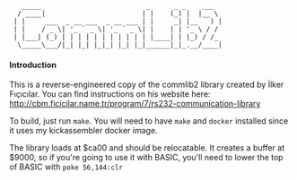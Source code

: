        _____                          _      _ _    ___
      / ____|                        | |    (_) |  |__ \
     | |     ___  _ __ ___  _ __ ___ | |     _| |__   ) |
     | |    / _ \| '_ ` _ \| '_ ` _ \| |    | | '_ \ / /
     | |___| (_) | | | | | | | | | | | |____| | |_) / /_
      \_____\___/|_| |_| |_|_| |_| |_|______|_|_.__/____|



#### Introduction

This is a reverse-engineered copy of the commlib2 library created by İlker Fıçıcılar. You can find instructions on his website here: http://cbm.ficicilar.name.tr/program/7/rs232-communication-library

To build, just run `make`. You will need to have `make` and `docker` installed since it uses my kickassembler docker image.

The library loads at $ca00 and should be relocatable. It creates a buffer at $9000, so if you're going to use it with BASIC, you'll need to lower the top of BASIC with `poke 56,144:clr`
